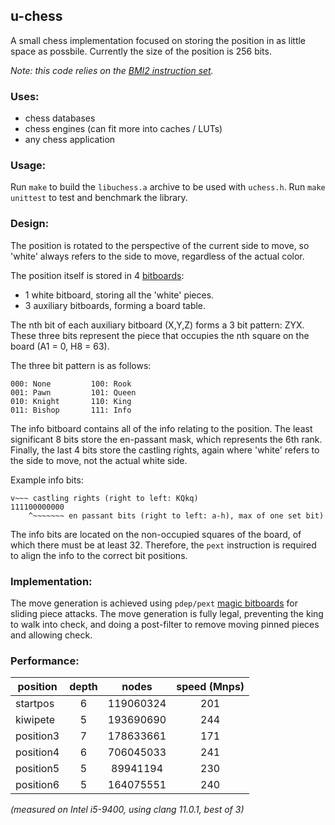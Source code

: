 ## u-chess

A small chess implementation focused on storing the position in as little space
as possbile. Currently the size of the position is 256 bits.

_Note: this code relies on the [BMI2 instruction set](https://en.wikipedia.org/wiki/X86_Bit_manipulation_instruction_set#BMI2_(Bit_Manipulation_Instruction_Set_2))._

### Uses:
- chess databases
- chess engines (can fit more into caches / LUTs)
- any chess application

### Usage:
Run `make` to build the `libuchess.a` archive to be used with `uchess.h`.
Run `make unittest` to test and benchmark the library.

### Design:

The position is rotated to the perspective of the current side to move, so
'white' always refers to the side to move, regardless of the actual color.

The position itself is stored in 4 [bitboards](https://www.chessprogramming.org/Bitboards):
- 1 white bitboard, storing all the 'white' pieces.
- 3 auxiliary bitboards, forming a board table.

The nth bit of each auxiliary bitboard (X,Y,Z) forms a 3 bit pattern: ZYX.
These three bits represent the piece that occupies the nth square on the
board (A1 = 0, H8 = 63).

The three bit pattern is as follows:
```
000: None         100: Rook
001: Pawn         101: Queen
010: Knight       110: King
011: Bishop       111: Info
```

The info bitboard contains all of the info relating to the position. The least
significant 8 bits store the en-passant mask, which represents the 6th rank.
Finally, the last 4 bits store the castling rights, again where 'white' refers
to the side to move, not the actual white side.

Example info bits:
```
v~~~ castling rights (right to left: KQkq)
111100000000
    ^~~~~~~~ en passant bits (right to left: a-h), max of one set bit)
```

The info bits are located on the non-occupied squares of the board, of which
there must be at least 32. Therefore, the `pext` instruction is required to
align the info to the correct bit positions.

### Implementation:
The move generation is achieved using `pdep/pext` [magic bitboards](https://www.chessprogramming.org/Magic_Bitboards#Fancy)
for sliding piece attacks. The move generation is fully legal, preventing
the king to walk into check, and doing a post-filter to remove moving pinned
pieces and allowing check.

### Performance:
|position |depth|    nodes|speed (Mnps)|
|---------|:---:|:-------:|:----------:|
|startpos |    6|119060324|         201|
|kiwipete |    5|193690690|         244|
|position3|    7|178633661|         171|
|position4|    6|706045033|         241|
|position5|    5| 89941194|         230|
|position6|    5|164075551|         240|

_(measured on Intel i5-9400, using clang 11.0.1, best of 3)_
